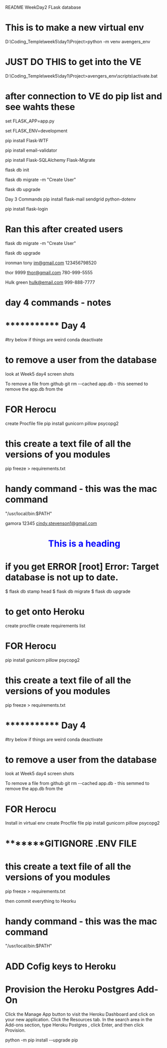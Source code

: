 README
WeekDay2 FLask database
# This is to make a new virtual env
D:\Coding_Temple\week5\day1\Project>python -m venv avengers_env


# JUST  DO  THIS to get into the VE
D:\Coding_Temple\week5\day1\Project>avengers_env\scripts\activate.bat

#  after connection to VE do pip list and see wahts these

set FLASK_APP=app.py

set FLASK_ENV=development

pip install Flask-WTF

pip install email-validator

pip install Flask-SQLAlchemy Flask-Migrate

flask db init

flask db migrate -m "Create User"

flask db upgrade



Day 3 Commands
pip install flask-mail sendgrid python-dotenv

pip install flask-login

# Ran this after created  users
flask db migrate -m "Create User"

flask db upgrade


 ironman tony im@gmail.com 123456798520

 thor 9999	thor@gmail.com	780-999-5555

Hulk green	hulk@email.com	999-888-7777

# day 4 commands - notes

 # *********** Day 4
#try below if things are weird
 conda deactivate

# to remove a user from the database 
look at Week5  day4 screen shots

 To remove a file from github
git rm --cached app.db - this seemed to remove the app.db from the 

# FOR Herocu

create Procfile file
pip install gunicorn pillow psycopg2

#  this create a text file of all the versions of you modules
pip freeze > requirements.txt 


# handy command - this was the mac command
"/usr/local/bin:$PATH"

gamora  12345 cindy.stevenson1@gmail.com


<h1 style="color:blue;text-align:center;">This is a heading</h1>


# if you get ERROR [root] Error: Target database is not up to date.

$ flask db stamp head
$ flask db migrate
$ flask db upgrade

# to get onto Heroku
create procfile
create requirements list

# FOR Herocu


pip install gunicorn pillow psycopg2

#  this create a text file of all the versions of you modules
pip freeze > requirements.txt 

# *********** Day 4
#try below if things are weird
 conda deactivate

# to remove a user from the database 
look at Week5  day4 screen shots

 To remove a file from github
git rm --cached app.db - this semmed to remove the app.db from the 

# FOR Herocu
Install in virtual env
create Procfile file
pip install gunicorn pillow psycopg2


# *******GITIGNORE .ENV FILE 
#  this create a text file of all the versions of you modules
pip freeze > requirements.txt 

then commit everything to Heorku


# handy command - this was the mac command
"/usr/local/bin:$PATH"

# ADD  Cofig keys to Heroku

# Provision the Heroku Postgres Add-On
Click the Manage App button to visit the Heroku Dashboard and click on your new application.
Click the Resources tab.
In the search area in the Add-ons section, type Heroku Postgres , click Enter, and then click Provision.


python -m pip install --upgrade pip
